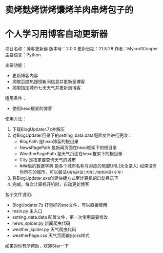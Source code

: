 # 卖烤麸烤饼烤馕烤羊肉串烤包子的

# 个人学习用博客自动更新器

项目名称：博客更新器
版本号：2.0.0
更新日期：21.8.28
作者：MycroftCooper
主要语言：Python

主要功能：

- 更新博客内容
- 爬取百度热搜榜新闻信息并更新至博客
- 爬取指定城市七天天气并更新到博客

适用条件：

- 使用hexo框架的博客

使用方法：

1. 下载BlogUpdater.7z并解压
2. 对BlogUpdater目录下的setting_data.data配置文件进行更改：
   - BlogPath
     是hexo博客的根目录
   - NewsPagePath
     是新闻页面在hexo框架下的根目录
   - WeatherPagePath
     是天气页面在hexo框架下的根目录
   - City
     是指定要查询天气的城市
   - ###后的数据字典
     是各个城市名称与对应的局部URL(未全录入)
     如果没有你所在的城市，可以尝试`A省名拼音(大写)/城市拼音(小写)`
3. 将BlogUpdater.exe创建快捷方式至计算机的启动目录下
4. 完成，每次计算机开机时，自动更新博客

各个文件说明:
- BlogUpdater.7z 打包好的exe文件，可以直接使用
- main.py 主入口
- setting_data.data 配置文件，第一次使用需要修改
- news_spider.py 新闻爬虫代码
- weather_spider.py 天气爬虫代码
- weatherPage.css 天气页面输出css样式


如果对你有所帮助，欢迎Star一下
